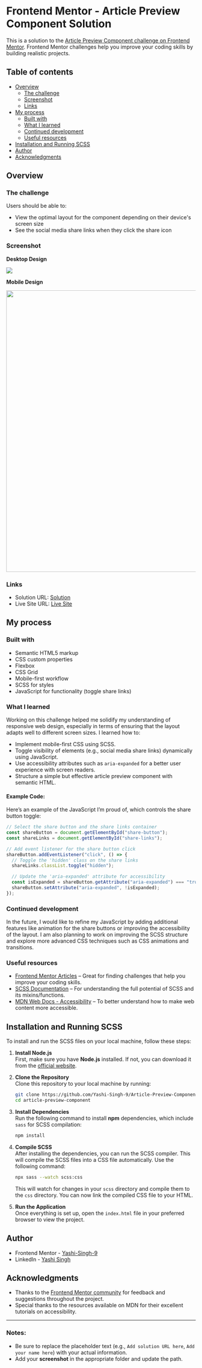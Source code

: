 # Frontend Mentor - Article Preview Component Solution

This is a solution to the [Article Preview Component challenge on Frontend Mentor](https://www.frontendmentor.io/challenges/article-preview-component-dYBN_pYFT). Frontend Mentor challenges help you improve your coding skills by building realistic projects.

## Table of contents

- [Overview](#overview)
  - [The challenge](#the-challenge)
  - [Screenshot](#screenshot)
  - [Links](#links)
- [My process](#my-process)
  - [Built with](#built-with)
  - [What I learned](#what-i-learned)
  - [Continued development](#continued-development)
  - [Useful resources](#useful-resources)
- [Installation and Running SCSS](#installation-and-running-scss)
- [Author](#author)
- [Acknowledgments](#acknowledgments)

## Overview

### The challenge

Users should be able to:

- View the optimal layout for the component depending on their device's screen size
- See the social media share links when they click the share icon

### Screenshot

**Desktop Design**

![](design/desktop-design.jpg)

**Mobile Design**

<img src="design/mobile-design.png" height="750">

### Links

- Solution URL: [Solution](https://www.frontendmentor.io/solutions/article-preview-component-TVtRg-zcxi)
- Live Site URL: [Live Site](https://yashi-singh-9.github.io/Article-Preview-Component/)

## My process

### Built with

- Semantic HTML5 markup
- CSS custom properties
- Flexbox
- CSS Grid
- Mobile-first workflow
- SCSS for styles
- JavaScript for functionality (toggle share links)

### What I learned

Working on this challenge helped me solidify my understanding of responsive web design, especially in terms of ensuring that the layout adapts well to different screen sizes. I learned how to:

- Implement mobile-first CSS using SCSS.
- Toggle visibility of elements (e.g., social media share links) dynamically using JavaScript.
- Use accessibility attributes such as `aria-expanded` for a better user experience with screen readers.
- Structure a simple but effective article preview component with semantic HTML.

#### Example Code:

Here’s an example of the JavaScript I’m proud of, which controls the share button toggle:

```javascript
// Select the share button and the share links container
const shareButton = document.getElementById("share-button");
const shareLinks = document.getElementById("share-links");

// Add event listener for the share button click
shareButton.addEventListener("click", () => {
  // Toggle the 'hidden' class on the share links
  shareLinks.classList.toggle("hidden");

  // Update the 'aria-expanded' attribute for accessibility
  const isExpanded = shareButton.getAttribute("aria-expanded") === "true";
  shareButton.setAttribute("aria-expanded", !isExpanded);
});
```

### Continued development

In the future, I would like to refine my JavaScript by adding additional features like animation for the share buttons or improving the accessibility of the layout. I am also planning to work on improving the SCSS structure and explore more advanced CSS techniques such as CSS animations and transitions.

### Useful resources

- [Frontend Mentor Articles](https://www.frontendmentor.io/resources) – Great for finding challenges that help you improve your coding skills.
- [SCSS Documentation](https://sass-lang.com/documentation) – For understanding the full potential of SCSS and its mixins/functions.
- [MDN Web Docs - Accessibility](https://developer.mozilla.org/en-US/docs/Web/Accessibility) – To better understand how to make web content more accessible.

## Installation and Running SCSS

To install and run the SCSS files on your local machine, follow these steps:

1. **Install Node.js**  
   First, make sure you have **Node.js** installed. If not, you can download it from the [official website](https://nodejs.org/).

2. **Clone the Repository**  
   Clone this repository to your local machine by running:

   ```bash
   git clone https://github.com/Yashi-Singh-9/Article-Preview-Component.git
   cd article-preview-component
   ```

3. **Install Dependencies**  
   Run the following command to install **npm** dependencies, which include `sass` for SCSS compilation:

   ```bash
   npm install
   ```

4. **Compile SCSS**  
   After installing the dependencies, you can run the SCSS compiler. This will compile the SCSS files into a CSS file automatically. Use the following command:

   ```bash
   npx sass --watch scss:css
   ```

   This will watch for changes in your `scss` directory and compile them to the `css` directory. You can now link the compiled CSS file to your HTML.

5. **Run the Application**  
   Once everything is set up, open the `index.html` file in your preferred browser to view the project.

## Author

- Frontend Mentor - [Yashi-Singh-9](https://www.frontendmentor.io/profile/Yashi-Singh-9)
- LinkedIn - [Yashi Singh](https://www.linkedin.com/in/yashi-singh-b4143a246)

## Acknowledgments

- Thanks to the [Frontend Mentor community](https://www.frontendmentor.io/community) for feedback and suggestions throughout the project.
- Special thanks to the resources available on MDN for their excellent tutorials on accessibility.

---

### Notes:
- Be sure to replace the placeholder text (e.g., `Add solution URL here`, `Add your name here`) with your actual information.
- Add your **screenshot** in the appropriate folder and update the path.
